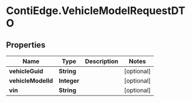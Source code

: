 # ContiEdge.VehicleModelRequestDTO

## Properties
Name | Type | Description | Notes
------------ | ------------- | ------------- | -------------
**vehicleGuid** | **String** |  | [optional] 
**vehicleModelId** | **Integer** |  | [optional] 
**vin** | **String** |  | [optional] 


